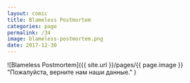 ```yaml
---
layout: comic
title: Blameless Postmortem
categories: page
permalink: /34
image: blameless-postmortem.png
date: 2017-12-30
---
```


![Blameless Postmortem]({{ site.url }}/pages/{{ page.image }} "Пожалуйста, верните нам наши данные." )